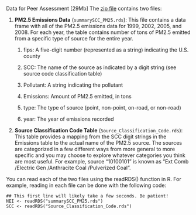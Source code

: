 Data for Peer Assessment [29Mb]
The [zip file](https://d396qusza40orc.cloudfront.net/exdata%2Fdata%2FNEI_data.zip) contains two files:

1. **PM2.5 Emissions Data** (`summarySCC_PM25.rds`): This file contains a data frame with all of the PM2.5 emissions data for 1999, 2002, 2005, and 2008. For each year, the table contains number of tons of PM2.5 emitted from a specific type of source for the entire year. 
    1. fips: A five-digit number (represented as a string) indicating the U.S. county

    2. SCC: The name of the source as indicated by a digit string (see source code classification table)

    3. Pollutant: A string indicating the pollutant

    4. Emissions: Amount of PM2.5 emitted, in tons

    5. type: The type of source (point, non-point, on-road, or non-road)

    6. year: The year of emissions recorded

2. **Source Classification Code Table** (`Source_Classification_Code.rds`): This table provides a mapping from the SCC digit strings in the Emissions table to the actual name of the PM2.5 source. The sources are categorized in a few different ways from more general to more specific and you may choose to explore whatever categories you think are most useful. For example, source “10100101” is known as “Ext Comb /Electric Gen /Anthracite Coal /Pulverized Coal”.

You can read each of the two files using the readRDS() function in R. For example, reading in each file can be done with the following code:
```
## This first line will likely take a few seconds. Be patient!
NEI <- readRDS("summarySCC_PM25.rds")
SCC <- readRDS("Source_Classification_Code.rds")
```


